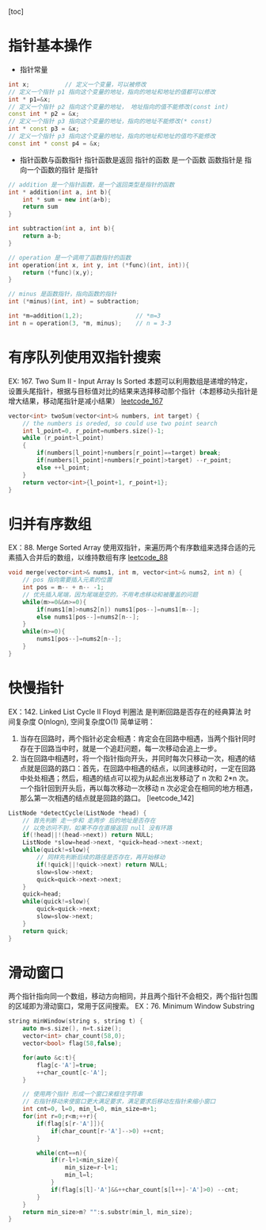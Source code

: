 [toc]
# 指针基本操作
- 指针常量
```c++
int x;          // 定义一个变量，可以被修改
// 定义一个指针 p1 指向这个变量的地址，指向的地址和地址的值都可以修改
int * p1=&x;
// 定义一个指针 p2 指向这个变量的地址， 地址指向的值不能修改(const int)
const int * p2 = &x;
// 定义一个指针 p3 指向这个变量的地址，指向的地址不能修改(* const)
int * const p3 = &x;
// 定义一个指针 p3 指向这个变量的地址，指向的地址和地址的值均不能修改
const int * const p4 = &x;
```

- 指针函数与函数指针
指针函数是返回 指针的函数 是一个函数
函数指针是 指向一个函数的指针 是指针
```c++
// addition 是一个指针函数，是一个返回类型是指针的函数
int * addition(int a, int b){
    int * sum = new int(a+b);
    return sum
}

int subtraction(int a, int b){
    return a-b;
}

// operation 是一个调用了函数指针的函数
int operation(int x, int y, int (*func)(int, int)){
    return (*func)(x,y);
}

// minus 是函数指针，指向函数的指针
int (*minus)(int, int) = subtraction;

int *m=addition(1,2);               // *m=3
int n = operation(3, *m, minus);    // n = 3-3
```

# 有序队列使用双指针搜索
EX: 167. Two Sum II - Input Array Is Sorted
本题可以利用数组是递增的特定，设置头尾指针，根据与目标值对比的结果来选择移动那个指针（本题移动头指针是增大结果，移动尾指针是减小结果）
[leetcode_167](https://leetcode.cn/problems/two-sum-ii-input-array-is-sorted/)
```c++
vector<int> twoSum(vector<int>& numbers, int target) {
    // the numbers is oreded, so could use two point search
    int l_point=0, r_point=numbers.size()-1;
    while (r_point>l_point)
    {
        if(numbers[l_point]+numbers[r_point]==target) break;
        if(numbers[l_point]+numbers[r_point]>target) --r_point;
        else ++l_point;
    }
    return vector<int>{l_point+1, r_point+1};
}
```

# 归并有序数组
EX：88. Merge Sorted Array
使用双指针，来遍历两个有序数组来选择合适的元素插入合并后的数组，以维持数组有序
[leetcode_88](https://leetcode.cn/problems/merge-sorted-array/)
```c++
void merge(vector<int>& nums1, int m, vector<int>& nums2, int n) {
    // pos 指向需要插入元素的位置
    int pos = m-- + n-- -1;
    // 优先插入尾端，因为尾端是空的，不用考虑移动和被覆盖的问题
    while(m>=0&&n>=0){
        if(nums1[m]>nums2[n]) nums1[pos--]=nums1[m--];
        else nums1[pos--]=nums2[n--];
    }
    while(n>=0){
        nums1[pos--]=nums2[n--];
    }
}
```

# 快慢指针
EX：142. Linked List Cycle II
Floyd 判圈法 是判断回路是否存在的经典算法 时间复杂度 O(nlogn), 空间复杂度O(1)
简单证明：
1. 当存在回路时，两个指针必定会相遇：肯定会在回路中相遇，当两个指针同时存在于回路当中时，就是一个追赶问题，每一次移动会追上一步。
2. 当在回路中相遇时，将一个指针指向开头，并同时每次只移动一次，相遇的结点就是回路的路口：首先，在回路中相遇的结点，以同速移动时，一定在回路中处处相遇；然后，相遇的结点可以视为从起点出发移动了 n 次和 2*n 次。一个指针回到开头后，再以每次移动一次移动 n 次必定会在相同的地方相遇，那么第一次相遇的结点就是回路的路口。
[leetcode_142]
```c++
ListNode *detectCycle(ListNode *head) {
    // 首先判断 走一步和 走两步 后的地址是否存在
    // 以免访问不到，如果不存在直接返回 null 没有环路
    if(!head||!(head->next)) return NULL;
    ListNode *slow=head->next, *quick=head->next->next;
    while(quick!=slow){
        // 同样先判断后续的路径是否存在，再开始移动
        if(!quick||!quick->next) return NULL;
        slow=slow->next;
        quick=quick->next->next;
    }
    quick=head;
    while(quick!=slow){
        quick=quick->next;
        slow=slow->next;
    }
    return quick;
}
```

# 滑动窗口
两个指针指向同一个数组，移动方向相同，并且两个指针不会相交，两个指针包围的区域即为滑动窗口，常用于区间搜索。
EX：76. Minimum Window Substring
```c++
string minWindow(string s, string t) {
    auto m=s.size(), n=t.size();
    vector<int> char_count(58,0);
    vector<bool> flag(58,false);

    for(auto &c:t){
        flag[c-'A']=true;
        ++char_count[c-'A'];
    }

    // 使用两个指针 形成一个窗口来框住字符串
    // 右指针移动来使窗口更大满足要求，满足要求后移动左指针来缩小窗口
    int cnt=0, l=0, min_l=0, min_size=m+1;
    for(int r=0;r<m;++r){
        if(flag[s[r-'A']]){
            if(char_count[r-'A']-->0) ++cnt;
        }

        while(cnt==n){
            if(r-l+1<min_size){
                min_size=r-l+1;
                min_l=l;
            }
            if(flag[s[l]-'A']&&++char_count[s[l++]-'A']>0) --cnt;
        }
    }
    return min_size>m? "":s.substr(min_l, min_size);
}
```